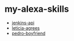# my-alexa-skills
- [jenkins-api](./jenkins-client/)
- [leticia-agrees](./leticia-agrees/)
- [pedro-boyfriend](./pedro-boyfriend/)
